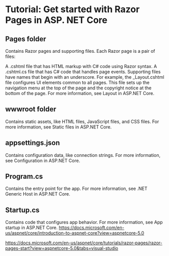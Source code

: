 # Tutorial: Get started with Razor Pages in ASP. NET Core

## Pages folder

Contains Razor pages and supporting files. Each Razor page is a pair of files:

A .cshtml file that has HTML markup with C# code using Razor syntax.
A .cshtml.cs file that has C# code that handles page events.
Supporting files have names that begin with an underscore. For example, the _Layout.cshtml file configures UI elements common to all pages. This file sets up the navigation menu at the top of the page and the copyright notice at the bottom of the page. For more information, see Layout in ASP.NET Core.

## wwwroot folder

Contains static assets, like HTML files, JavaScript files, and CSS files. For more information, see Static files in ASP.NET Core.

## appsettings.json

Contains configuration data, like connection strings. For more information, see Configuration in ASP.NET Core.

## Program.cs

Contains the entry point for the app. For more information, see .NET Generic Host in ASP.NET Core.

## Startup.cs

Contains code that configures app behavior. For more information, see App startup in ASP.NET Core.
<https://docs.microsoft.com/en-us/aspnet/core/introduction-to-aspnet-core?view=aspnetcore-5.0>

<https://docs.microsoft.com/en-us/aspnet/core/tutorials/razor-pages/razor-pages-start?view=aspnetcore-5.0&tabs=visual-studio>
